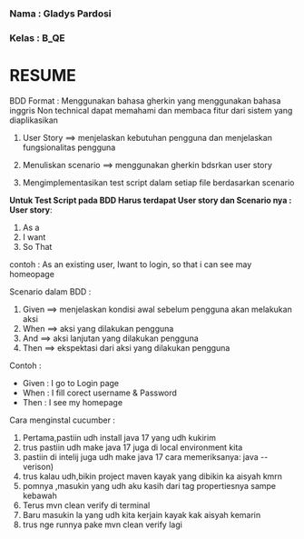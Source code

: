 ### Nama : Gladys Pardosi
### Kelas : B_QE

# RESUME

BDD Format :
Menggunakan bahasa gherkin yang menggunakan bahasa inggris
Non technical dapat memahami dan membaca fitur dari sistem yang diaplikasikan

1. User Story
==> menjelaskan kebutuhan pengguna dan menjelaskan fungsionalitas pengguna 

2. Menuliskan scenario
==> menggunakan gherkin bdsrkan user story

3. Mengimplementasikan test script dalam setiap file berdasarkan scenario


**Untuk Test Script pada BDD Harus terdapat User story dan Scenario nya :
User story**:

1. As a
2. I want
3. So That 

contoh : As an existing user, Iwant to login, so that i can see may homeopage


Scenario dalam BDD :
1. Given ==> menjelaskan kondisi awal sebelum pengguna akan melakukan aksi
2. When ==> aksi yang dilakukan pengguna
3. And ==> aksi lanjutan yang dilakukan pengguna
4. Then ==> ekspektasi dari aksi yang dilakukan pengguna

Contoh :
* Given : I go to  Login page
* When : I fill corect username & Password
* Then : I see my homepage



Cara menginstal cucumber : 
1. Pertama,pastiin udh install java 17 yang udh kukirim 
2. trus pastiin udh make java 17 juga di local environment kita
3. pastiin di intelij juga udh make java 17 cara memeriksanya: java --verison)
4. trus kalau udh,bikin project maven kayak yang dibikin ka aisyah kmrn
5. pomnya ,masukin yang udh aku kasih dari tag propertiesnya sampe kebawah
6. Terus mvn clean verify di terminal
7. Baru masukin la yang udh kita kerjain kayak kak aisyah kemarin
8. trus nge runnya pake mvn clean verify lagi
